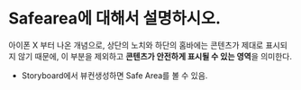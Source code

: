 # Safearea에 대해서 설명하시오.

아이폰 X 부터 나온 개념으로, 상단의 노치와 하단의 홈바에는 콘텐츠가 제대로 표시되지 않기 때문에, 이 부분을 제외하고 **콘텐츠가 안전하게 표시될 수 있는 영역**을 의미한다.

- Storyboard에서 뷰컨생성하면 Safe Area를 볼 수 있음.
